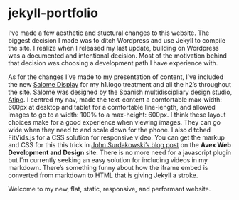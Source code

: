 jekyll-portfolio
================

I’ve made a few aesthetic and stuctural changes to this website. The biggest decision I made was to ditch Wordpress and use Jekyll to compile the site. I realize when I released my last update, building on Wordpress was a documented and intentional decision. Most of the motivation behind that decision was choosing a development path I have experience with.

As for the changes I’ve made to my presentation of content, I’ve included the new [Salome Display](http://www.salomefont.com/) for my h1.logo treatment and all the h2’s throughout the site. Salome was designed by the Spanish multidiscipliary design studio, [Atipo](http://www.atipo.es/). I centred my nav, made the text-content a comfortable max-width: 600px at desktop and tablet for a comfortable line-length, and allowed images to go to a width: 100% to a max-height: 600px. I think these layout choices make for a good experience when viewing images. They can go wide when they need to and scale down for the phone. I also ditched FitVids.js for a CSS solution for responsive video. You can get the markup and CSS for this this trick in [John Surdakowski’s blog post](http://avexdesigns.com/responsive-youtube-embed/) on the __Avex Web Development and Design__ site. There is no more need for a javascript plugin but I’m currently seeking an easy solution for including videos in my markdown. There’s something funny about how the iframe embed is converted from markdown to HTML that is giving Jekyll a stroke.

Welcome to my new, flat, static, responsive, and performant website.